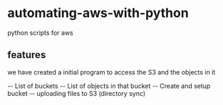 # automating-aws-with-python
python scripts for aws

## features
we have created a initial program to access the S3 and the objects in it

-- List of buckets
-- List of objects in that bucket
-- Create and setup bucket
-- uploading files to S3 (directory sync)
